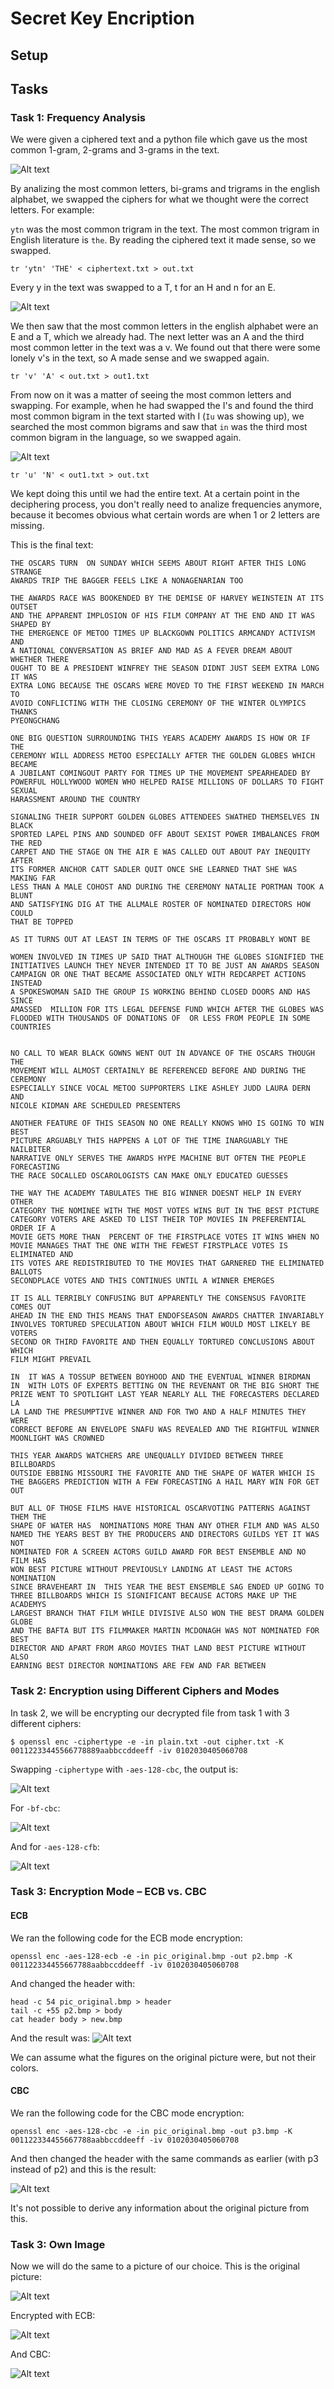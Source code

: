 # Secret Key Encription

## Setup

## Tasks

### Task 1: Frequency Analysis

We were given a ciphered text and a python file which gave us the most common 1-gram, 2-grams and 3-grams in the text.

![Alt text](../images/image10-1.png)

By analizing the most common letters, bi-grams and trigrams in the english alphabet, we swapped the ciphers for what we thought were the correct letters.
For example:

`ytn` was the most common trigram in the text. The most common trigram in English literature is `the`. By reading the ciphered text it made sense, so we swapped.

```
tr 'ytn' 'THE' < ciphertext.txt > out.txt
```

Every y in the text was swapped to a T, t for an H and n for an E.

![Alt text](../images/image10-2.png)

We then saw that the most common letters in the english alphabet were an E and a T, which we already had. The next letter was an A and the third most common letter in the text was a v. We found out that there were some lonely v's in the text, so A made sense and we swapped again.

```
tr 'v' 'A' < out.txt > out1.txt
```

From now on it was a matter of seeing the most common letters and swapping. For example, when he had swapped the I's and found the third most common bigram in the text started with I (`Iu` was showing up), we searched the most common bigrams and saw that `in` was the third most common bigram in the language, so we swapped again.

![Alt text](../images/image10-3.png)

```
tr 'u' 'N' < out1.txt > out.txt
```

We kept doing this until we had the entire text. At a certain point in the deciphering process, you don't really need to analize frequencies anymore, because it becomes obvious what certain words are when 1 or 2 letters are missing.

This is the final text:
```
THE OSCARS TURN  ON SUNDAY WHICH SEEMS ABOUT RIGHT AFTER THIS LONG STRANGE
AWARDS TRIP THE BAGGER FEELS LIKE A NONAGENARIAN TOO

THE AWARDS RACE WAS BOOKENDED BY THE DEMISE OF HARVEY WEINSTEIN AT ITS OUTSET
AND THE APPARENT IMPLOSION OF HIS FILM COMPANY AT THE END AND IT WAS SHAPED BY
THE EMERGENCE OF METOO TIMES UP BLACKGOWN POLITICS ARMCANDY ACTIVISM AND
A NATIONAL CONVERSATION AS BRIEF AND MAD AS A FEVER DREAM ABOUT WHETHER THERE
OUGHT TO BE A PRESIDENT WINFREY THE SEASON DIDNT JUST SEEM EXTRA LONG IT WAS
EXTRA LONG BECAUSE THE OSCARS WERE MOVED TO THE FIRST WEEKEND IN MARCH TO
AVOID CONFLICTING WITH THE CLOSING CEREMONY OF THE WINTER OLYMPICS THANKS
PYEONGCHANG

ONE BIG QUESTION SURROUNDING THIS YEARS ACADEMY AWARDS IS HOW OR IF THE
CEREMONY WILL ADDRESS METOO ESPECIALLY AFTER THE GOLDEN GLOBES WHICH BECAME
A JUBILANT COMINGOUT PARTY FOR TIMES UP THE MOVEMENT SPEARHEADED BY 
POWERFUL HOLLYWOOD WOMEN WHO HELPED RAISE MILLIONS OF DOLLARS TO FIGHT SEXUAL
HARASSMENT AROUND THE COUNTRY

SIGNALING THEIR SUPPORT GOLDEN GLOBES ATTENDEES SWATHED THEMSELVES IN BLACK
SPORTED LAPEL PINS AND SOUNDED OFF ABOUT SEXIST POWER IMBALANCES FROM THE RED
CARPET AND THE STAGE ON THE AIR E WAS CALLED OUT ABOUT PAY INEQUITY AFTER
ITS FORMER ANCHOR CATT SADLER QUIT ONCE SHE LEARNED THAT SHE WAS MAKING FAR
LESS THAN A MALE COHOST AND DURING THE CEREMONY NATALIE PORTMAN TOOK A BLUNT
AND SATISFYING DIG AT THE ALLMALE ROSTER OF NOMINATED DIRECTORS HOW COULD
THAT BE TOPPED

AS IT TURNS OUT AT LEAST IN TERMS OF THE OSCARS IT PROBABLY WONT BE

WOMEN INVOLVED IN TIMES UP SAID THAT ALTHOUGH THE GLOBES SIGNIFIED THE
INITIATIVES LAUNCH THEY NEVER INTENDED IT TO BE JUST AN AWARDS SEASON
CAMPAIGN OR ONE THAT BECAME ASSOCIATED ONLY WITH REDCARPET ACTIONS INSTEAD
A SPOKESWOMAN SAID THE GROUP IS WORKING BEHIND CLOSED DOORS AND HAS SINCE
AMASSED  MILLION FOR ITS LEGAL DEFENSE FUND WHICH AFTER THE GLOBES WAS
FLOODED WITH THOUSANDS OF DONATIONS OF  OR LESS FROM PEOPLE IN SOME 
COUNTRIES


NO CALL TO WEAR BLACK GOWNS WENT OUT IN ADVANCE OF THE OSCARS THOUGH THE
MOVEMENT WILL ALMOST CERTAINLY BE REFERENCED BEFORE AND DURING THE CEREMONY 
ESPECIALLY SINCE VOCAL METOO SUPPORTERS LIKE ASHLEY JUDD LAURA DERN AND
NICOLE KIDMAN ARE SCHEDULED PRESENTERS

ANOTHER FEATURE OF THIS SEASON NO ONE REALLY KNOWS WHO IS GOING TO WIN BEST
PICTURE ARGUABLY THIS HAPPENS A LOT OF THE TIME INARGUABLY THE NAILBITER
NARRATIVE ONLY SERVES THE AWARDS HYPE MACHINE BUT OFTEN THE PEOPLE FORECASTING
THE RACE SOCALLED OSCAROLOGISTS CAN MAKE ONLY EDUCATED GUESSES

THE WAY THE ACADEMY TABULATES THE BIG WINNER DOESNT HELP IN EVERY OTHER
CATEGORY THE NOMINEE WITH THE MOST VOTES WINS BUT IN THE BEST PICTURE
CATEGORY VOTERS ARE ASKED TO LIST THEIR TOP MOVIES IN PREFERENTIAL ORDER IF A
MOVIE GETS MORE THAN  PERCENT OF THE FIRSTPLACE VOTES IT WINS WHEN NO
MOVIE MANAGES THAT THE ONE WITH THE FEWEST FIRSTPLACE VOTES IS ELIMINATED AND
ITS VOTES ARE REDISTRIBUTED TO THE MOVIES THAT GARNERED THE ELIMINATED BALLOTS
SECONDPLACE VOTES AND THIS CONTINUES UNTIL A WINNER EMERGES

IT IS ALL TERRIBLY CONFUSING BUT APPARENTLY THE CONSENSUS FAVORITE COMES OUT
AHEAD IN THE END THIS MEANS THAT ENDOFSEASON AWARDS CHATTER INVARIABLY
INVOLVES TORTURED SPECULATION ABOUT WHICH FILM WOULD MOST LIKELY BE VOTERS
SECOND OR THIRD FAVORITE AND THEN EQUALLY TORTURED CONCLUSIONS ABOUT WHICH
FILM MIGHT PREVAIL

IN  IT WAS A TOSSUP BETWEEN BOYHOOD AND THE EVENTUAL WINNER BIRDMAN
IN  WITH LOTS OF EXPERTS BETTING ON THE REVENANT OR THE BIG SHORT THE
PRIZE WENT TO SPOTLIGHT LAST YEAR NEARLY ALL THE FORECASTERS DECLARED LA
LA LAND THE PRESUMPTIVE WINNER AND FOR TWO AND A HALF MINUTES THEY WERE
CORRECT BEFORE AN ENVELOPE SNAFU WAS REVEALED AND THE RIGHTFUL WINNER
MOONLIGHT WAS CROWNED

THIS YEAR AWARDS WATCHERS ARE UNEQUALLY DIVIDED BETWEEN THREE BILLBOARDS
OUTSIDE EBBING MISSOURI THE FAVORITE AND THE SHAPE OF WATER WHICH IS
THE BAGGERS PREDICTION WITH A FEW FORECASTING A HAIL MARY WIN FOR GET OUT

BUT ALL OF THOSE FILMS HAVE HISTORICAL OSCARVOTING PATTERNS AGAINST THEM THE
SHAPE OF WATER HAS  NOMINATIONS MORE THAN ANY OTHER FILM AND WAS ALSO
NAMED THE YEARS BEST BY THE PRODUCERS AND DIRECTORS GUILDS YET IT WAS NOT
NOMINATED FOR A SCREEN ACTORS GUILD AWARD FOR BEST ENSEMBLE AND NO FILM HAS
WON BEST PICTURE WITHOUT PREVIOUSLY LANDING AT LEAST THE ACTORS NOMINATION
SINCE BRAVEHEART IN  THIS YEAR THE BEST ENSEMBLE SAG ENDED UP GOING TO
THREE BILLBOARDS WHICH IS SIGNIFICANT BECAUSE ACTORS MAKE UP THE ACADEMYS
LARGEST BRANCH THAT FILM WHILE DIVISIVE ALSO WON THE BEST DRAMA GOLDEN GLOBE
AND THE BAFTA BUT ITS FILMMAKER MARTIN MCDONAGH WAS NOT NOMINATED FOR BEST
DIRECTOR AND APART FROM ARGO MOVIES THAT LAND BEST PICTURE WITHOUT ALSO
EARNING BEST DIRECTOR NOMINATIONS ARE FEW AND FAR BETWEEN
```

### Task 2: Encryption using Different Ciphers and Modes

In task 2, we will be encrypting our decrypted file from task 1 with 3 different ciphers:

```
$ openssl enc -ciphertype -e -in plain.txt -out cipher.txt -K 00112233445566778889aabbccddeeff -iv 0102030405060708
```

Swapping `-ciphertype` with `-aes-128-cbc`, the output is:

![Alt text](../images/image10-4.png)

For `-bf-cbc`:

![Alt text](../images/image10-5.png)

And for `-aes-128-cfb`:

![Alt text](../images/image10-6.png)

### Task 3: Encryption Mode – ECB vs. CBC

#### ECB

We ran the following code for the ECB mode encryption:

```
openssl enc -aes-128-ecb -e -in pic_original.bmp -out p2.bmp -K 001122334455667788aabbccddeeff -iv 0102030405060708
```

And changed the header with:

```
head -c 54 pic_original.bmp > header
tail -c +55 p2.bmp > body
cat header body > new.bmp
```

And the result was:
![Alt text](../images/image10-7.png)

We can assume what the figures on the original picture were, but not their colors.

#### CBC

We ran the following code for the CBC mode encryption:

```
openssl enc -aes-128-cbc -e -in pic_original.bmp -out p3.bmp -K 001122334455667788aabbccddeeff -iv 0102030405060708
```

And then changed the header with the same commands as earlier (with p3 instead of p2) and this is the result:

![Alt text](../images/image10-8.png)

It's not possible to derive any information about the original picture from this.

### Task 3: Own Image

Now we will do the same to a picture of our choice. This is the original picture:

![Alt text](../images/image10-9.png)

Encrypted with ECB:

![Alt text](../images/image10-10.png)

And CBC:

![Alt text](../images/image10-11.png)